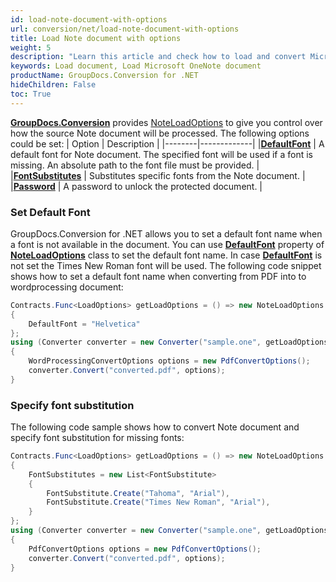 ```yaml
---
id: load-note-document-with-options
url: conversion/net/load-note-document-with-options
title: Load Note document with options
weight: 5
description: "Learn this article and check how to load and convert Microsoft OneNote documents with advanced options using GroupDocs.Conversion for .NET API."
keywords: Load document, Load Microsoft OneNote document
productName: GroupDocs.Conversion for .NET
hideChildren: False
toc: True
---
```

[**GroupDocs.Conversion**](https://products.groupdocs.com/conversion/net) provides [NoteLoadOptions](https://reference.groupdocs.com/conversion/net/groupdocs.conversion.options.load/noteloadoptions) to give you control over how the source Note document will be processed. The following options could be set:
| Option | Description |
|--------|-------------|
|**[DefaultFont](https://reference.groupdocs.com/conversion/net/groupdocs.conversion.options.load/noteloadoptions/defaultfont)** | A default font for Note document. The specified font will be used if a font is missing. An absolute path to the font file must be provided. |
|**[FontSubstitutes](https://reference.groupdocs.com/conversion/net/groupdocs.conversion.options.load/noteloadoptions/fontsubstitutes)** | Substitutes specific fonts from the Note document. |
|**[Password](https://reference.groupdocs.com/conversion/net/groupdocs.conversion.options.load/noteloadoptions/password)** | A password to unlock the protected document. |

### Set Default Font

GroupDocs.Conversion for .NET allows you to set a default font name when a font is not available in the document. You can use **[DefaultFont](https://reference.groupdocs.com/conversion/net/groupdocs.conversion.options.load/noteloadoptions/defaultfont)** property of **[NoteLoadOptions](https://reference.groupdocs.com/conversion/net/groupdocs.conversion.options.load/noteloadoptions)** class to set the default font name. In case **[DefaultFont](https://reference.groupdocs.com/conversion/net/groupdocs.conversion.options.load/noteloadoptions/defaultfont)** is not set the Times New Roman font will be used. The following code snippet shows how to set a default font name when converting from PDF into to wordprocessing document:

```csharp
Contracts.Func<LoadOptions> getLoadOptions = () => new NoteLoadOptions
{
    DefaultFont = "Helvetica"
};
using (Converter converter = new Converter("sample.one", getLoadOptions))
{
    WordProcessingConvertOptions options = new PdfConvertOptions();
    converter.Convert("converted.pdf", options);
}
```

### Specify font substitution

The following code sample shows how to convert Note document and specify font substitution for missing fonts:

```csharp
Contracts.Func<LoadOptions> getLoadOptions = () => new NoteLoadOptions
{
    FontSubstitutes = new List<FontSubstitute>
    {
        FontSubstitute.Create("Tahoma", "Arial"),
        FontSubstitute.Create("Times New Roman", "Arial"),
    }
};
using (Converter converter = new Converter("sample.one", getLoadOptions))
{
    PdfConvertOptions options = new PdfConvertOptions();
    converter.Convert("converted.pdf", options);
}
```
